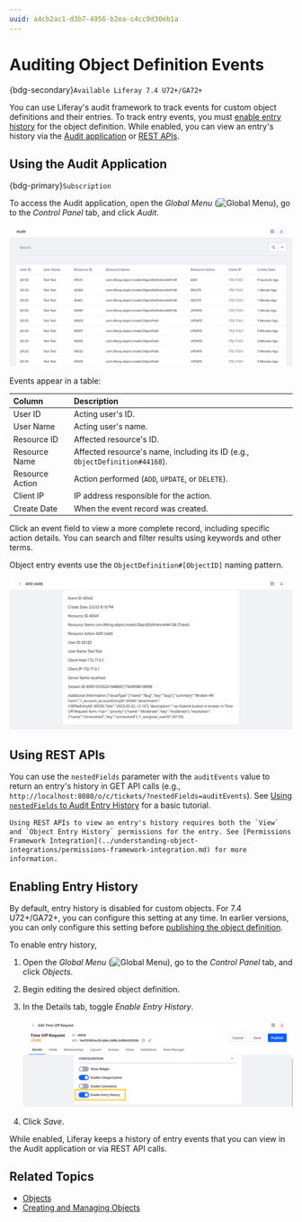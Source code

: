 ```yaml
---
uuid: a4cb2ac1-d3b7-4956-b2ea-c4cc0d30eb1a
---
```

# Auditing Object Definition Events

{bdg-secondary}`Available Liferay 7.4 U72+/GA72+`

You can use Liferay's audit framework to track events for custom object definitions and their entries. To track entry events, you must [enable entry history](#enabling-entry-history) for the object definition. While enabled, you can view an entry's history via the [Audit application](#using-the-audit-application) or [REST APIs](#using-rest-apis).

## Using the Audit Application

{bdg-primary}`Subscription`

To access the Audit application, open the *Global Menu* (![Global Menu](../../../images/icon-applications-menu.png)), go to the *Control Panel* tab, and click *Audit*.

![Click Audit in the Control Panel to view events related to object definitions.](./auditing-object-definition-events/images/01.png)

Events appear in a table:

| Column | Description |
| :--- | :--- |
| User ID | Acting user's ID. |
| User Name | Acting user's name. |
| Resource ID | Affected resource's ID. |
| Resource Name | Affected resource's name, including its ID (e.g., `ObjectDefinition#44168`). |
| Resource Action | Action performed (`ADD`, `UPDATE`, or `DELETE`). |
| Client IP | IP address responsible for the action. |
| Create Date | When the event record was created. |

Click an event field to view a more complete record, including specific action details. You can search and filter results using keywords and other terms.

Object entry events use the `ObjectDefinition#[ObjectID]` naming pattern.

![Click an event field to view more details.](./auditing-object-definition-events/images/02.png)

## Using REST APIs

You can use the `nestedFields` parameter with the `auditEvents` value to return an entry's history in GET API calls (e.g., `http://localhost:8080/o/c/tickets/?nestedFields=auditEvents`). See [Using `nestedFields` to Audit Entry History](../objects-tutorials/using-apis/using-nestedfields-to-audit-entry-history.md) for a basic tutorial.

```{important}
Using REST APIs to view an entry's history requires both the `View` and `Object Entry History` permissions for the entry. See [Permissions Framework Integration](../understanding-object-integrations/permissions-framework-integration.md) for more information.
```

## Enabling Entry History

By default, entry history is disabled for custom objects. For 7.4 U72+/GA72+, you can configure this setting at any time. In earlier versions, you can only configure this setting before [publishing the object definition](./creating-objects.md#publishing-object-drafts).

To enable entry history,

1. Open the *Global Menu* (![Global Menu](../../../images/icon-applications-menu.png)), go to the *Control Panel* tab, and click *Objects*.

1. Begin editing the desired object definition.

1. In the Details tab, toggle *Enable Entry History*.

   ![Enable entry history.](./auditing-object-definition-events/images/03.png)

1. Click *Save*.

While enabled, Liferay keeps a history of entry events that you can view in the Audit application or via REST API calls.

## Related Topics

* [Objects](../../objects.md)
* [Creating and Managing Objects](../creating-and-managing-objects.md)
